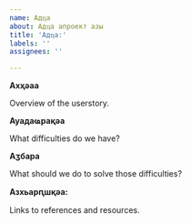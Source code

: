 ```yaml
---
name: Адҵа
about: Адҵа апроект азы
title: 'Адҵа:'
labels: ''
assignees: ''

---
```


**Ахҳәаа**

Overview of the userstory.

**Ауадаҩрақәа**

What difficulties do we have?

**Аӡбара**

What should we do to solve those difficulties?

**Азхьарԥшқәа:**

Links to references and resources.
